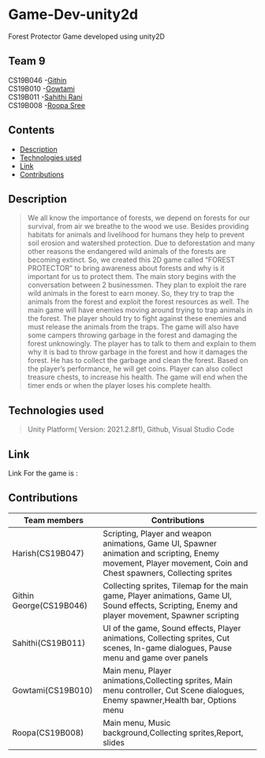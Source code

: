 # Game-Dev-unity2d
Forest Protector Game developed using unity2D
## Team 9
CS19B046 -<a href="https://github.com/GithinGeorge2k1" target="_blank">Githin</a>\
CS19B010 -<a href="https://github.com/CS19B010Gowtami" target="_blank">Gowtami</a>\
CS19B011 -<a href="https://github.com/SahithiRani" target="_blank">Sahithi Rani</a>\
CS19B008 -<a href="https://github.com/roopasree123" target="_blank">Roopa Sree</a>
## Contents
- [Description](#description)
- [Technologies used](#technologies-used)
- [Link](#link)
- [Contributions](#contributions)
## Description
>We all know the importance of forests, we depend on forests for our survival, from air we breathe to the wood we use. Besides providing habitats for animals and livelihood for humans they help to prevent soil erosion and watershed protection. Due to deforestation and many other reasons the endangered wild animals of the forests are becoming extinct. So, we created this 2D game called “FOREST PROTECTOR” to bring awareness about forests and why is it important for us to protect them. The main story begins with the conversation between 2 businessmen. They plan to exploit the rare wild animals in the forest to earn money. So, they try to trap the animals from the forest and exploit the forest resources as well.
	The main game will have enemies moving around trying to trap animals in the forest. The player should try to fight against these enemies and must release the animals from the traps. The game will also have some campers throwing garbage in the forest and damaging the forest unknowingly. The player has to talk to them and explain to them why it is bad to throw garbage in the forest and how it damages the forest. He has to collect the garbage and clean the forest. Based on the player’s performance, he will get coins. Player can also collect treasure chests, to increase his health. The game will end when the timer ends or when the player loses his complete health.
## Technologies used
>Unity Platform( Version: 2021.2.8f1), Github, Visual Studio Code
## Link
Link For the game is :
## Contributions
Team members    | Contributions
--- | --- 
Harish(CS19B047) | Scripting, Player and weapon animations, Game UI, Spawner animation and scripting, Enemy movement, Player movement, Coin and Chest spawners, Collecting sprites 
Githin George(CS19B046)  | Collecting sprites, Tilemap for the main game, Player animations, Game UI, Sound effects, Scripting, Enemy and player movement, Spawner scripting
Sahithi(CS19B011) | UI of the game, Sound effects, Player animations, Collecting sprites, Cut scenes, In-game dialogues, Pause menu and game over panels
Gowtami(CS19B010) | Main menu, Player animations,Collecting sprites, Main menu controller, Cut Scene dialogues, Enemy spawner,Health bar, Options menu
Roopa(CS19B008) | Main menu, Music background,Collecting sprites,Report, slides

